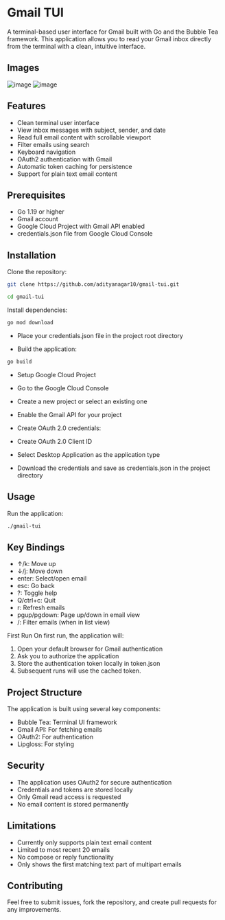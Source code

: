 # Gmail TUI

A terminal-based user interface for Gmail built with Go and the Bubble Tea framework. This application allows you to read your Gmail inbox directly from the terminal with a clean, intuitive interface.

## Images
![image](https://github.com/user-attachments/assets/b5f4b6aa-f4c3-4599-9416-2a0bd860a073)
![image](https://github.com/user-attachments/assets/e655fd02-938b-4c48-b253-fb42705ce673)


## Features

- Clean terminal user interface
- View inbox messages with subject, sender, and date
- Read full email content with scrollable viewport
- Filter emails using search
- Keyboard navigation
- OAuth2 authentication with Gmail
- Automatic token caching for persistence
- Support for plain text email content

## Prerequisites

- Go 1.19 or higher
- Gmail account
- Google Cloud Project with Gmail API enabled
- credentials.json file from Google Cloud Console

## Installation

Clone the repository:

```bash
git clone https://github.com/adityanagar10/gmail-tui.git
```

```bash
cd gmail-tui
```

Install dependencies:

```bash
go mod download
```

- Place your credentials.json file in the project root directory

- Build the application:

```bash
go build
```

- Setup Google Cloud Project

- Go to the Google Cloud Console
- Create a new project or select an existing one
- Enable the Gmail API for your project
- Create OAuth 2.0 credentials:
- Create OAuth 2.0 Client ID
- Select Desktop Application as the application type
- Download the credentials and save as credentials.json in the project directory

## Usage

Run the application:

```bash
./gmail-tui
```

## Key Bindings

- ↑/k: Move up
- ↓/j: Move down
- enter: Select/open email
- esc: Go back
- ?: Toggle help
- Q/ctrl+c: Quit
- r: Refresh emails
- pgup/pgdown: Page up/down in email view
- /: Filter emails (when in list view)

First Run
On first run, the application will:

1. Open your default browser for Gmail authentication
2. Ask you to authorize the application
3. Store the authentication token locally in token.json
4. Subsequent runs will use the cached token.

## Project Structure

The application is built using several key components:

- Bubble Tea: Terminal UI framework
- Gmail API: For fetching emails
- OAuth2: For authentication
- Lipgloss: For styling

## Security

- The application uses OAuth2 for secure authentication
- Credentials and tokens are stored locally
- Only Gmail read access is requested
- No email content is stored permanently

## Limitations

- Currently only supports plain text email content
- Limited to most recent 20 emails
- No compose or reply functionality
- Only shows the first matching text part of multipart emails

## Contributing

Feel free to submit issues, fork the repository, and create pull requests for any improvements.
